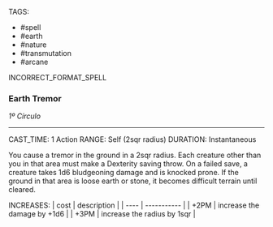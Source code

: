 TAGS:
- #spell
- #earth
- #nature
- #transmutation
- #arcane

INCORRECT_FORMAT_SPELL
### Earth Tremor
*1º Círculo*
___
CAST_TIME: 1 Action
RANGE: Self (2sqr radius)
DURATION: Instantaneous

You cause a tremor in the ground in a 2sqr radius. Each creature other than you in that area must make a Dexterity saving throw. On a failed save, a creature takes 1d6 bludgeoning damage and is knocked prone. If the ground in that area is loose earth or stone, it becomes difficult terrain until cleared.

INCREASES:
| cost | description |
| ---- | ----------- |
| +2PM | increase the damage by +1d6 |
| +3PM | increase the radius by 1sqr |
